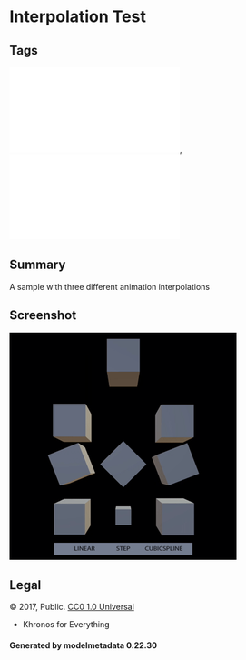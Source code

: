 # Interpolation Test

## Tags

![core](../../Models-core.md), ![testing](../../Models-testing.md)

## Summary

A sample with three different animation interpolations

## Screenshot

![screenshot](screenshot/screenshot.gif)

## Legal

&copy; 2017, Public. [CC0 1.0 Universal](https://creativecommons.org/publicdomain/zero/1.0/legalcode)

 - Khronos for Everything

#### Generated by modelmetadata 0.22.30